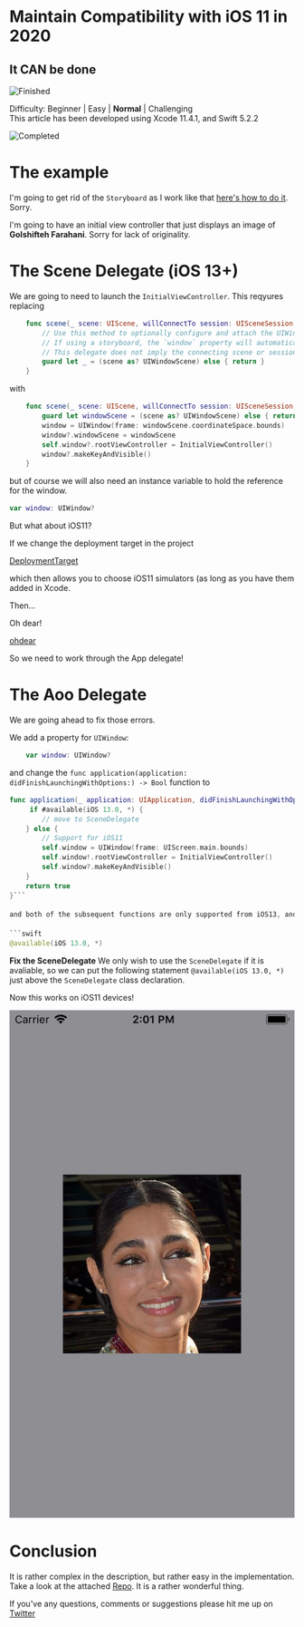 # Maintain Compatibility with iOS 11 in 2020
## It CAN be done

![Finished](Movies/Finished.gif)<br/>

Difficulty: Beginner | Easy | **Normal** | Challenging<br/>
This article has been developed using Xcode 11.4.1, and Swift 5.2.2

![Completed](Images/Completed.gif)<br/>

# The example
I'm going to get rid of the `Storyboard` as I work like that [here's how to do it](https://medium.com/@stevenpcurtis.sc/avoid-storyboards-in-your-apps-8e726df43d2e). Sorry.

I'm going to have an initial view controller that just displays an image of **Golshifteh Farahani**. Sorry for lack of originality. 

# The Scene Delegate (iOS 13+)
We are going to need to launch the `InitialViewController`. This reqyures replacing

```swift
    func scene(_ scene: UIScene, willConnectTo session: UISceneSession, options connectionOptions: UIScene.ConnectionOptions) {
        // Use this method to optionally configure and attach the UIWindow `window` to the provided UIWindowScene `scene`.
        // If using a storyboard, the `window` property will automatically be initialized and attached to the scene.
        // This delegate does not imply the connecting scene or session are new (see `application:configurationForConnectingSceneSession` instead).
        guard let _ = (scene as? UIWindowScene) else { return }
    }
``` 

with 

```swift
    func scene(_ scene: UIScene, willConnectTo session: UISceneSession, options connectionOptions: UIScene.ConnectionOptions) {
        guard let windowScene = (scene as? UIWindowScene) else { return }
        window = UIWindow(frame: windowScene.coordinateSpace.bounds)
        window?.windowScene = windowScene
        self.window?.rootViewController = InitialViewController()
        window?.makeKeyAndVisible()
    }
```

but of course we will also need an instance variable to hold the reference for the window.

```swift
var window: UIWindow?
```

But what about iOS11? 

If we change the deployment target in the project 

[DeploymentTarget](Images/DeploymentTarget.png)

which then allows you to choose iOS11 simulators (as long as you have them added in Xcode.

Then...

Oh dear!

[ohdear](Images/ohdear.png)

So we need to work through the App delegate!

# The Aoo Delegate
We are going ahead to fix those errors.

We add a property for `UIWindow`:

```swift
    var window: UIWindow?
```

and change the `func application(application: didFinishLaunchingWithOptions:) -> Bool` function to 

```swift 
func application(_ application: UIApplication, didFinishLaunchingWithOptions launchOptions: [UIApplication.LaunchOptionsKey: Any]?) -> Bool {
     if #available(iOS 13.0, *) {
        // move to SceneDelegate
    } else {
        // Support for iOS11
        self.window = UIWindow(frame: UIScreen.main.bounds)
        self.window!.rootViewController = InitialViewController()
        self.window?.makeKeyAndVisible()
    }
    return true
}```

and both of the subsequent functions are only supported from iOS13, and need to be marked as such:

```swift
@available(iOS 13.0, *)
```

**Fix the SceneDelegate**
We only wish to use the `SceneDelegate` if it is avaliable, so we can put the following statement
`@available(iOS 13.0, *)`
just above the `SceneDelegate` class declaration.

Now this works on iOS11 devices!

![Completed](Images/Completed11.png)<br/>

# Conclusion
It is rather complex in the description, but rather easy in the implementation. Take a look at the  attached [Repo](https://github.com/stevencurtis/SwiftCoding/tree/master/ElevenCompatibility). It is a rather wonderful thing.

If you've any questions, comments or suggestions please hit me up on [Twitter](https://twitter.com/stevenpcurtis) 